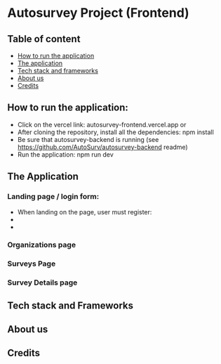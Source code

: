 # Autosurvey Project (Frontend)

##  Table of content
- [How to run the application](#how-to-run-the-application)
- [The application](#the-application)
- [Tech stack and frameworks](#tech-stack-and-frameworks)
- [About us](#about-us)
- [Credits](#credits)

## How to run the application:
- Click on the vercel link: autosurvey-frontend.vercel.app
  or
- After cloning the repository, install all the dependencies: npm install
- Be sure that autosurvey-backend is running (see https://github.com/AutoSurv/autosurvey-backend readme)
- Run the application: npm run dev

## The Application

### Landing page / login form:
- When landing on the page, user must register:
- <landing page img>
- <signUp img>

### Organizations page


### Surveys Page


### Survey Details page

## Tech stack and Frameworks

## About us

## Credits
